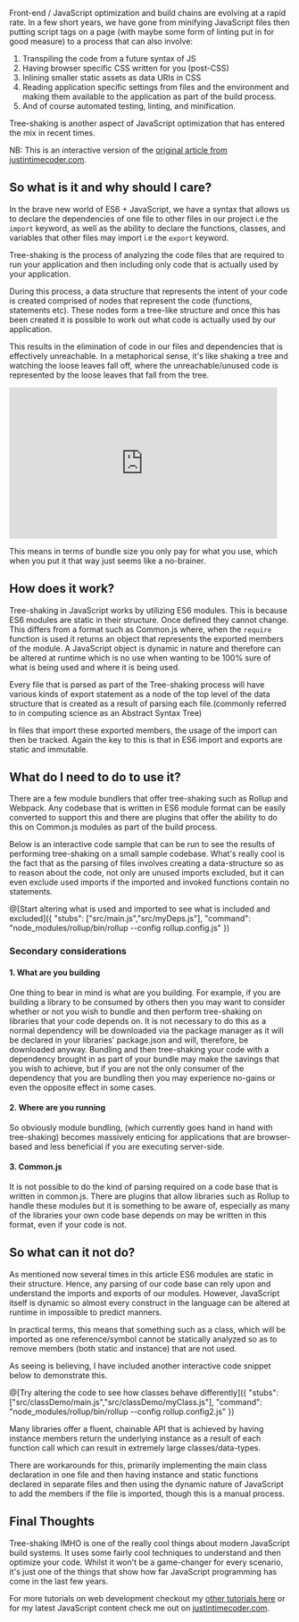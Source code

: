 Front-end / JavaScript optimization and build chains are evolving at a rapid rate.  In a few short years, we have gone from minifying JavaScript files then putting script tags on a page (with maybe some form of linting put in for good measure) to a process that can also involve:

1. Transpiling the code from a future syntax of JS
2. Having browser specific CSS written for you (post-CSS)
3. Inlining smaller static assets as data URIs in CSS
4. Reading application specific settings from files and the environment and making them available to the application as part of the build process.
5. And of course automated testing, linting, and minification.

Tree-shaking is another aspect of JavaScript optimization that has entered the mix in recent times.

NB: This is an interactive version of the [original article from justintimecoder.com](https://justintimecoder.com/treeshaking-in-javascript-with-rollup/).

## So what is it and why should I care?
In the brave new world of ES6 + JavaScript, we have a syntax that allows us to declare the dependencies of one file to other files in our project i.e the `import` keyword, as well as the ability to declare the functions, classes, and variables that other files may import i.e the `export` keyword.

Tree-shaking is the process of analyzing the code files that are required to run your application and then including only code that is actually used by your application.

During this process, a data structure that represents the intent of your code is created comprised of nodes that represent the code (functions, statements etc).  These nodes form a tree-like structure and once this has been created it is possible to work out what code is actually used by our application.

This results in the elimination of code in our files and dependencies that is effectively unreachable.  In a metaphorical sense, it's like shaking a tree and watching the loose leaves fall off, where the unreachable/unused code is represented by the loose leaves that fall from the tree.

<iframe src="https://giphy.com/embed/OWS35u8VQdccM" width="480" height="271" frameBorder="0" class="giphy-embed" style="margin: 0 auto;" allowFullScreen></iframe>

This means in terms of bundle size you only pay for what you use, which when you put it that way just seems like a no-brainer.
## How does it work?
Tree-shaking in JavaScript works by utilizing ES6 modules.  This is because ES6 modules are static in their structure.  Once defined they cannot change.  This differs from a format such as Common.js where, when the `require` function is used it returns an object that represents the exported members of the module.  A JavaScript object is dynamic in nature and therefore can be altered at runtime which is no use when wanting to be 100% sure of what is being used and where it is being used.

Every file that is parsed as part of the Tree-shaking process will have various kinds of export statement as a node of the top level of the data structure that is created as a result of parsing each file.(commonly referred to in computing science as an Abstract Syntax Tree)

In files that import these exported members, the usage of the import can then be tracked.  Again the key to this is that in ES6 import and exports are static and immutable.

## What do I need to do to use it?
There are a few module bundlers that offer tree-shaking such as Rollup and Webpack.  Any codebase that is written in ES6 module format can be easily converted to support this and there are plugins that offer the ability to do this on Common.js modules as part of the build process.

Below is an interactive code sample that can be run to see the results of performing tree-shaking on a small sample codebase.  What's really cool is the fact that as the parsing of files involves creating a data-structure so as to reason about the code, not only are unused imports excluded, but it can even exclude used imports if the imported and invoked functions contain no statements.

@[Start altering what is used and imported to see what is included and excluded]({ "stubs": ["src/main.js","src/myDeps.js"], "command": "node_modules/rollup/bin/rollup --config rollup.config.js" })


### Secondary considerations

#### 1. What are you building
One thing to bear in mind is what are you building.  For example, if you are building a library to be consumed by others then you may want to consider whether or not you wish to bundle and then perform tree-shaking on libraries that your code depends on.  It is not necessary to do this as a normal dependency will be downloaded via the package manager as it will be declared in your libraries' package.json and will, therefore, be downloaded anyway.  Bundling and then tree-shaking your code with a dependency brought in as part of your bundle may make the savings that you wish to achieve, but if you are not the only consumer of the dependency that you are bundling then you may experience no-gains or even the opposite effect in some cases.

#### 2. Where are you running
So obviously module bundling, (which currently goes hand in hand with tree-shaking) becomes massively enticing for applications that are browser-based and less beneficial if you are executing server-side.

#### 3. Common.js
It is not possible to do the kind of parsing required on a code base that is written in common.js.  There are plugins that allow libraries such as Rollup to handle these modules but it is something to be aware of, especially as many of the libraries your own code base depends on may be written in this format, even if your code is not.

## So what can it not do?
As mentioned now several times in this article ES6 modules are static in their structure.  Hence, any parsing of our code base can rely upon and understand the imports and exports of our modules.  However, JavaScript itself is dynamic so almost every construct in the language can be altered at runtime in impossible to predict manners.

In practical terms, this means that something such as a class, which will be imported as one reference/symbol cannot be statically analyzed so as to remove members (both static and instance) that are not used.

As seeing is believing, I have included another interactive code snippet below to demonstrate this.

@[Try altering the code to see how classes behave differently]({ "stubs": ["src/classDemo/main.js","src/classDemo/myClass.js"], "command": "node_modules/rollup/bin/rollup --config rollup.config2.js" })

Many libraries offer a fluent, chainable API that is achieved by having instance members return the underlying instance as a result of each function call which can result in extremely large classes/data-types.

There are workarounds for this, primarily implementing the main class declaration in one file and then having instance and static functions declared in separate files and then using the dynamic nature of JavaScript to add the members if the file is imported, though this is a manual process.

## Final Thoughts
Tree-shaking IMHO is one of the really cool things about modern JavaScript build systems.  It uses some fairly cool techniques to understand and then optimize your code.  Whilst it won't be a game-changer for every scenario, it's just one of the things that show how far JavaScript programming has come in the last few years.

For more tutorials on web development checkout my [other tutorials here](https://tech.io/users/2139342) or for my latest JavaScript content check me out on [justintimecoder.com](https://justintimecoder.com/tag/javascript/).
